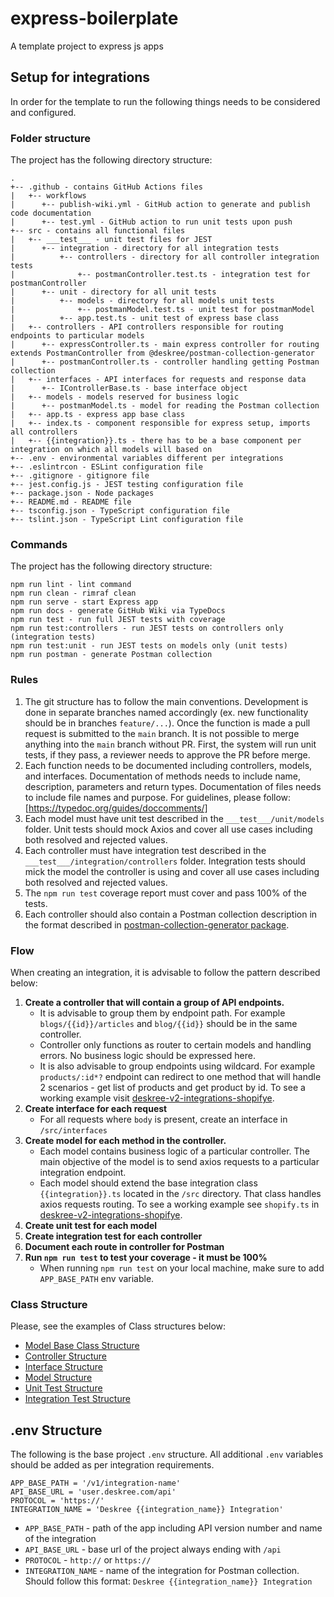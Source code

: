# express-boilerplate
A template project to express js apps

## Setup for integrations

In order for the template to run the following things needs to be considered and configured.

### Folder structure

The project has the following directory structure:

```
.
+-- .github - contains GitHub Actions files
|   +-- workflows
|      +-- publish-wiki.yml - GitHub action to generate and publish code documentation
|      +-- test.yml - GitHub action to run unit tests upon push
+-- src - contains all functional files
|   +-- ___test___ - unit test files for JEST
|      +-- integration - directory for all integration tests
|          +-- controllers - directory for all controller integration tests
|              +-- postmanController.test.ts - integration test for postmanController
|      +-- unit - directory for all unit tests
|          +-- models - directory for all models unit tests
|              +-- postmanModel.test.ts - unit test for postmanModel
|          +-- app.test.ts - unit test of express base class
|   +-- controllers - API controllers responsible for routing endpoints to particular models
|      +-- expressController.ts - main express controller for routing extends PostmanController from @deskree/postman-collection-generator
|      +-- postmanController.ts - controller handling getting Postman collection
|   +-- interfaces - API interfaces for requests and response data
|      +-- IControllerBase.ts - base interface object
|   +-- models - models reserved for business logic
|      +-- postmanModel.ts - model for reading the Postman collection
|   +-- app.ts - express app base class
|   +-- index.ts - component responsible for express setup, imports all controllers
|   +-- {{integration}}.ts - there has to be a base component per integration on which all models will based on
+-- .env - environmental variables different per integrations
+-- .eslintrcon - ESLint configuration file
+-- .gitignore - gitignore file 
+-- jest.config.js - JEST testing configuration file
+-- package.json - Node packages
+-- README.md - README file
+-- tsconfig.json - TypeScript configuration file
+-- tslint.json - TypeScript Lint configuration file
```

### Commands

The project has the following directory structure:

```
npm run lint - lint command
npm run clean - rimraf clean
npm run serve - start Express app
npm run docs - generate GitHub Wiki via TypeDocs
npm run test - run full JEST tests with coverage
npm run test:controllers - run JEST tests on controllers only (integration tests)
npm run test:unit - run JEST tests on models only (unit tests)
npm run postman - generate Postman collection
 ```
 
### Rules

1. The git structure has to follow the main conventions. Development is done in separate branches named accordingly (ex. new functionality should be in branches `feature/...`). Once the function is made a pull request is submitted to the `main` branch. It is not possible to merge anything into the `main` branch without PR. First, the system will run unit tests, if they pass, a reviewer needs to approve the PR before merge.
2. Each function needs to be documented including controllers, models, and interfaces. Documentation of methods needs to include name, description, parameters and return types. Documentation of files needs to include file names and purpose. For guidelines, please follow: [https://typedoc.org/guides/doccomments/]
3. Each model must have unit test described in the `___test___/unit/models` folder. Unit tests should mock Axios and cover all use cases including both resolved and rejected values.
4. Each controller must have integration test described in the `___test___/integration/controllers` folder. Integration tests should mick the model the controller is using and cover all use cases including both resolved and rejected values. 
5. The `npm run test` coverage report must cover and pass 100% of the tests.
6. Each controller should also contain a Postman collection description in the format described in [postman-collection-generator package](https://github.com/deskree-inc/postman-collection-generator).

### Flow

When creating an integration, it is advisable to follow the pattern described below:

1. **Create a controller that will contain a group of API endpoints.** 
   * It is advisable to group them by endpoint path. For example `blogs/{{id}}/articles` and `blog/{{id}}` should be in the same controller.
   * Controller only functions as router to certain models and handling errors. No business logic should be expressed here. 
   * It is also advisable to group endpoints using wildcard. For example `products/:id*?` endpoint can redirect to one method that will handle 2 scenarios - get list of products and get product by id. To see a working example visit [deskree-v2-integrations-shopifye](https://github.com/deskree-inc/deskree-v2-integrations-shopify).
2. **Create interface for each request**
   * For all requests where `body` is present, create an interface in `/src/interfaces`
3. **Create model for each method in the controller.** 
    * Each model contains business logic of a particular controller. The main objective of the model is to send axios requests to a particular integration endpoint.
    * Each model should extend the base integration class `{{integration}}.ts` located in the `/src` directory. That class handles axios requests routing.  To see a working example see `shopify.ts` in  [deskree-v2-integrations-shopifye](https://github.com/deskree-inc/deskree-v2-integrations-shopify/blob/main/src/shopify.ts).
4. **Create unit test for each model**
5. **Create integration test for each controller**
6. **Document each route in controller for Postman**
7. **Run `npm run test` to test your coverage - it must be 100%**
   * When running `npm run test` on your local machine, make sure to add `APP_BASE_PATH` env variable.

### Class Structure

Please, see the examples of Class structures below:

* [Model Base Class Structure](https://github.com/deskree-inc/deskree-v2-integrations-shopify/blob/main/src/shopify.ts)
* [Controller Structure](https://github.com/deskree-inc/deskree-v2-integrations-shopify/blob/main/src/controllers/shopifyProductsController.ts)
* [Interface Structure](https://github.com/deskree-inc/deskree-v2-integrations-shopify/blob/main/src/interfaces/ShopifyProduct.ts)
* [Model Structure](https://github.com/deskree-inc/deskree-v2-integrations-shopify/blob/main/src/models/shopifyProductsModel.ts)
* [Unit Test Structure](https://github.com/deskree-inc/deskree-v2-integrations-shopify/blob/main/src/___test___/unit/models/shopifyProductsModel.test.ts)
* [Integration Test Structure](https://github.com/deskree-inc/deskree-v2-integrations-shopify/blob/main/src/___test___/integration/controllers/shopifyProductsController.test.ts)

## .env Structure

The following is the base project `.env` structure. All additional `.env` variables should be added as per integration requirements.
```
APP_BASE_PATH = '/v1/integration-name'
API_BASE_URL = 'user.deskree.com/api'
PROTOCOL = 'https://'
INTEGRATION_NAME = 'Deskree {{integration_name}} Integration'
```

* `APP_BASE_PATH` - path of the app including API version number and name of the integration
* `API_BASE_URL` - base url of the project always ending with `/api`
* `PROTOCOL` - `http://` or `https://`
* `INTEGRATION_NAME` - name of the integration for Postman collection. Should follow this format: `Deskree {{integration_name}} Integration`
